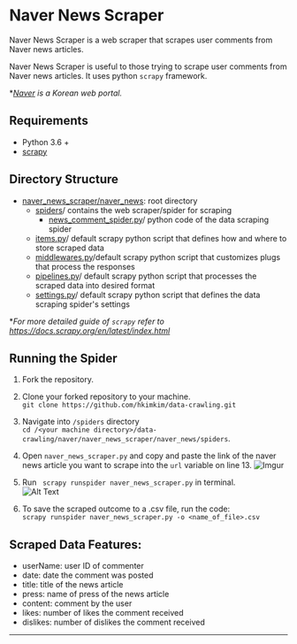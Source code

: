 # Naver News Scraper

Naver News Scraper is a web scraper that scrapes user comments from Naver news articles.

Naver News Scraper is useful to those trying to scrape user comments from Naver news articles. It uses python `scrapy` framework.

**[Naver](www.naver.com) is a Korean web portal.*

## Requirements

* Python 3.6 +
* [scrapy](https://scrapy.org/)


## Directory Structure
* [naver_news_scraper/naver_news](https://github.com/hkimkim/data-crawling/tree/master/naver/naver_news_scraper/naver_news):  root directory
  * [spiders](https://github.com/hkimkim/data-crawling/tree/master/naver/naver_news_scraper/naver_news/spiders)/ contains the web scraper/spider for scraping
    * [news_comment_spider.py](https://github.com/hkimkim/data-crawling/blob/master/naver/naver_news_scraper/naver_news/spiders/news_comment_spider.py)/ python code of the data scraping spider
  * [items.py](https://github.com/hkimkim/data-crawling/blob/master/naver/naver_news_scraper/naver_news/items.py)/ default scrapy python script that defines how and where to store scraped data
  * [middlewares.py](https://github.com/hkimkim/data-crawling/blob/master/naver/naver_news_scraper/naver_news/middlewares.py)/default scrapy python script that customizes plugs that process the responses
  * [pipelines.py](https://github.com/hkimkim/data-crawling/blob/master/naver/naver_news_scraper/naver_news/pipelines.py)/ default scrapy python script that processes the scraped data into desired format
  * [settings.py](https://github.com/hkimkim/data-crawling/blob/master/naver/naver_news_scraper/naver_news/settings.py)/ default scrapy python script that defines the data scraping spider's settings


**For more detailed guide of `scrapy` refer to https://docs.scrapy.org/en/latest/index.html*

## Running the Spider
1. Fork the repository.

2. Clone your forked repository to your machine.</br>
``` git clone https://github.com/hkimkim/data-crawling.git ```


3. Navigate into `/spiders` directory</br>
`cd /<your machine directory>/data-crawling/naver/naver_news_scraper/naver_news/spiders`.

4. Open `naver_news_scraper.py` and copy and paste the link of the naver news article you want to scrape into the `url` variable on line 13.
![Imgur](https://i.imgur.com/llM8NvZ.png?1)


5. Run <code> scrapy runspider naver_news_scraper.py</code> in terminal. </br>
![Alt Text](https://media.giphy.com/media/U3VVbR1DMej8GZXJl8/giphy.gif)

6. To save the scraped outcome to a .csv file, run the code:</br> `scrapy runspider naver_news_scraper.py -o <name_of_file>.csv`

## Scraped Data Features:
-   userName: user ID of commenter
-   date: date the comment was posted
-   title: title of the news article
-   press: name of press of the news article
-   content: comment by the user
-   likes: number of likes the comment received
-   dislikes: number of dislikes the comment received

***
